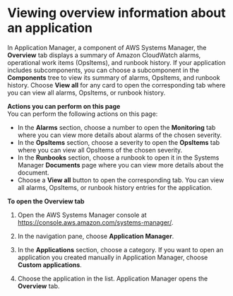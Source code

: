 # Viewing overview information about an application<a name="application-manager-working-viewing-overview"></a>

In Application Manager, a component of AWS Systems Manager, the **Overview** tab displays a summary of Amazon CloudWatch alarms, operational work items \(OpsItems\), and runbook history\. If your application includes subcomponents, you can choose a subcomponent in the **Components** tree to view its summary of alarms, OpsItems, and runbook history\. Choose **View all** for any card to open the corresponding tab where you can view all alarms, OpsItems, or runbook history\.

**Actions you can perform on this page**  
You can perform the following actions on this page:
+ In the **Alarms** section, choose a number to open the **Monitoring** tab where you can view more details about alarms of the chosen severity\.
+ In the **OpsItems** section, choose a severity to open the **OpsItems** tab where you can view all OpsItems of the chosen severity\.
+ In the **Runbooks** section, choose a runbook to open it in the Systems Manager **Documents** page where you can view more details about the document\.
+ Choose a **View all** button to open the corresponding tab\. You can view all alarms, OpsItems, or runbook history entries for the application\.

**To open the **Overview** tab**

1. Open the AWS Systems Manager console at [https://console\.aws\.amazon\.com/systems\-manager/](https://console.aws.amazon.com/systems-manager/)\.

1. In the navigation pane, choose **Application Manager**\.

1. In the **Applications** section, choose a category\. If you want to open an application you created manually in Application Manager, choose **Custom applications**\.

1. Choose the application in the list\. Application Manager opens the **Overview** tab\.